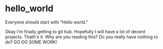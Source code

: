 # hello_world
Everyone should start with "Hello world."

Okay I'm finally getting to git hub. Hopefully I will have a lot of decent projects.
Thath's it. Why are you reading this? Do you really have nothing to do? GO DO SOME WORK!

